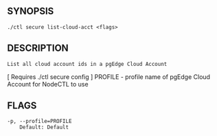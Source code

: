 ## SYNOPSIS
    ./ctl secure list-cloud-acct <flags>
 
## DESCRIPTION
    List all cloud account ids in a pgEdge Cloud Account
[ Requires ./ctl secure config ]
  PROFILE - profile name of pgEdge Cloud Account for NodeCTL to use
 
## FLAGS
    -p, --profile=PROFILE
        Default: Default

